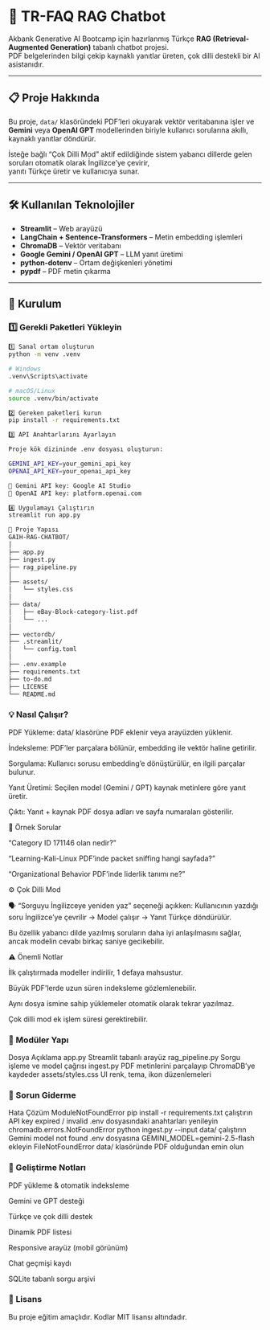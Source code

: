 # 🤖 TR-FAQ RAG Chatbot  

Akbank Generative AI Bootcamp için hazırlanmış Türkçe **RAG (Retrieval-Augmented Generation)** tabanlı chatbot projesi.  
PDF belgelerinden bilgi çekip kaynaklı yanıtlar üreten, çok dilli destekli bir AI asistanıdır.  

---

## 📋 Proje Hakkında  

Bu proje, `data/` klasöründeki PDF’leri okuyarak vektör veritabanına işler ve  
**Gemini** veya **OpenAI GPT** modellerinden biriyle kullanıcı sorularına akıllı, kaynaklı yanıtlar döndürür.  

İsteğe bağlı “Çok Dilli Mod” aktif edildiğinde sistem yabancı dillerde gelen soruları otomatik olarak İngilizce’ye çevirir,  
yanıtı Türkçe üretir ve kullanıcıya sunar.  

---

## 🛠️ Kullanılan Teknolojiler  

- **Streamlit** – Web arayüzü  
- **LangChain + Sentence-Transformers** – Metin embedding işlemleri  
- **ChromaDB** – Vektör veritabanı  
- **Google Gemini / OpenAI GPT** – LLM yanıt üretimi  
- **python-dotenv** – Ortam değişkenleri yönetimi  
- **pypdf** – PDF metin çıkarma  

---

## 🚀 Kurulum  

### 1️⃣ Gerekli Paketleri Yükleyin  
```bash
1️⃣ Sanal ortam oluşturun
python -m venv .venv

# Windows
.venv\Scripts\activate

# macOS/Linux
source .venv/bin/activate

2️⃣ Gereken paketleri kurun
pip install -r requirements.txt

3️⃣ API Anahtarlarını Ayarlayın

Proje kök dizininde .env dosyası oluşturun:

GEMINI_API_KEY=your_gemini_api_key
OPENAI_API_KEY=your_openai_api_key

🔑 Gemini API key: Google AI Studio
🔑 OpenAI API key: platform.openai.com

4️⃣ Uygulamayı Çalıştırın
streamlit run app.py

📁 Proje Yapısı
GAIH-RAG-CHATBOT/
│
├── app.py
├── ingest.py
├── rag_pipeline.py
│
├── assets/
│   └── styles.css
│
├── data/
│   ├── eBay-Block-category-list.pdf
│   └── ...
│
├── vectordb/
├── .streamlit/
│   └── config.toml
│
├── .env.example
├── requirements.txt
├── to-do.md
├── LICENSE
└── README.md
```
### 💡 Nasıl Çalışır?

PDF Yükleme: data/ klasörüne PDF eklenir veya arayüzden yüklenir.

İndeksleme: PDF’ler parçalara bölünür, embedding ile vektör haline getirilir.

Sorgulama: Kullanıcı sorusu embedding’e dönüştürülür, en ilgili parçalar bulunur.

Yanıt Üretimi: Seçilen model (Gemini / GPT) kaynak metinlere göre yanıt üretir.

Çıktı: Yanıt + kaynak PDF dosya adları ve sayfa numaraları gösterilir.

🎯 Örnek Sorular

“Category ID 171146 olan nedir?”

“Learning-Kali-Linux PDF’inde packet sniffing hangi sayfada?”

“Organizational Behavior PDF’inde liderlik tanımı ne?”

⚙️ Çok Dilli Mod

🗣️ “Sorguyu İngilizceye yeniden yaz” seçeneği açıkken:
Kullanıcının yazdığı soru İngilizce’ye çevrilir → Model çalışır → Yanıt Türkçe döndürülür.

Bu özellik yabancı dilde yazılmış soruların daha iyi anlaşılmasını sağlar,
ancak modelin cevabı birkaç saniye gecikebilir.

⚠️ Önemli Notlar

İlk çalıştırmada modeller indirilir, 1 defaya mahsustur.

Büyük PDF'lerde uzun süren indeksleme gözlemlenebilir.

Aynı dosya ismine sahip yüklemeler otomatik olarak tekrar yazılmaz.

Çok dilli mod ek işlem süresi gerektirebilir.

### 🔧 Modüler Yapı

Dosya	Açıklama
app.py	Streamlit tabanlı arayüz
rag_pipeline.py	Sorgu işleme ve model çağrısı
ingest.py	PDF metinlerini parçalayıp ChromaDB’ye kaydeder
assets/styles.css	UI renk, tema, ikon düzenlemeleri

### 🧩 Sorun Giderme
Hata	Çözüm
ModuleNotFoundError	pip install -r requirements.txt çalıştırın
API key expired / invalid	.env dosyasındaki anahtarları yenileyin
chromadb.errors.NotFoundError	python ingest.py --input data/ çalıştırın
Gemini model not found	.env dosyasına GEMINI_MODEL=gemini-2.5-flash ekleyin
FileNotFoundError	data/ klasöründe PDF olduğundan emin olun
### 🧠 Geliştirme Notları

 PDF yükleme & otomatik indeksleme

 Gemini ve GPT desteği

 Türkçe ve çok dilli destek

 Dinamik PDF listesi

 Responsive arayüz (mobil görünüm)

 Chat geçmişi kaydı

 SQLite tabanlı sorgu arşivi

### 📝 Lisans

Bu proje eğitim amaçlıdır.
Kodlar MIT lisansı altındadır.
